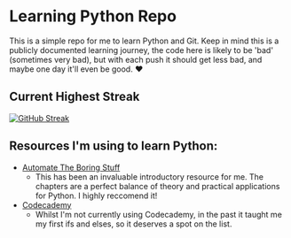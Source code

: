 # Learning Python Repo 

This is a simple repo for me to learn Python and Git. 
Keep in mind this is a publicly documented learning journey, the code here is likely to be 'bad' (sometimes very bad), but with each push it should get less bad, and maybe one day it'll even be good. ❤️

## Current Highest Streak
[![GitHub Streak](https://github-readme-streak-stats.herokuapp.com/?user=illegalbyte)](https://git.io/streak-stats)

## Resources I'm using to learn Python: 
* [Automate The Boring Stuff](https://automatetheboringstuff.com)
	* This has been an invaluable introductory resource for me. The chapters are a perfect balance of theory and practical applications for Python. I highly reccomend it!
* [Codecademy](www.codecademy.com)
	* Whilst I'm not currently using Codecademy, in the past it taught me my first ifs and elses, so it deserves a spot on the list.
